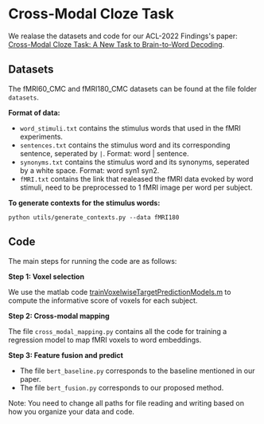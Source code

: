 # Cross-Modal Cloze Task

We realase the datasets and code for our ACL-2022 Findings's paper: [Cross-Modal Cloze Task: A New Task to Brain-to-Word Decoding](https://aclanthology.org/2022.findings-acl.54.pdf). 


## Datasets
The fMRI60_CMC and fMRI180_CMC datasets can be found at the file folder `datasets`. 

**Format of data:**

* `word_stimuli.txt` contains the stimulus words that used in the fMRI experiments. 
* `sentences.txt` contains the stimulus word and its corresponding sentence, seperated by `|`. Format: word | sentence.
* `synonyms.txt` contains the stimulus word and its synonyms, seperated by a white space. Format: word syn1 syn2.
* `fMRI.txt` contains the link that realeased the fMRI data evoked by word stimuli, need to be preprocessed to 1 fMRI image per word per subject.


**To generate contexts for the stimulus words:**
```
python utils/generate_contexts.py --data fMRI180
```

## Code

The main steps for running the code are as follows:

**Step 1: Voxel selection**

We use the matlab code [trainVoxelwiseTargetPredictionModels.m](https://www.dropbox.com/s/l6hk9zkf2wvcflb/trainVoxelwiseTargetPredictionModels.m?dl=1) to compute the informative score of voxels for each subject.

**Step 2: Cross-modal mapping**

The file `cross_modal_mapping.py` contains all the code for training a regression model to map fMRI voxels to word embeddings.
 
**Step 3: Feature fusion and predict**
* The file `bert_baseline.py` corresponds to the baseline mentioned in our paper.
* The file `bert_fusion.py` corresponds to our proposed method.


Note: You need to change all paths for file reading and writing based on how you organize your data and code.
